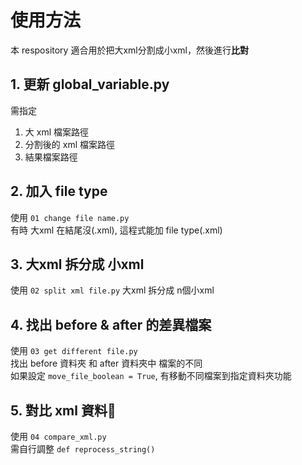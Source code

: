 # 使用方法  
本 respository 適合用於把大xml分割成小xml，然後進行**比對**  

## 1. 更新 global_variable.py  
需指定  
1. 大 xml 檔案路徑  
2. 分割後的 xml 檔案路徑  
3. 結果檔案路徑  

## 2. 加入 file type  
使用 `01 change file name.py`  
有時 大xml 在結尾沒(.xml), 這程式能加 file type(.xml)  

## 3. 大xml 拆分成 小xml  
使用 `02 split xml file.py` 
大xml 拆分成 n個小xml  

## 4. 找出 before & after 的差異檔案  
使用 `03 get different file.py`  
找出 before 資料夾 和 after 資料夾中 檔案的不同  
如果設定 `move_file_boolean = True`, 有移動不同檔案到指定資料夾功能  

## 5. 對比 xml 資料💾  
使用 `04 compare_xml.py`  
需自行調整 `def reprocess_string()`  
